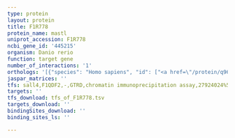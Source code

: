 ```yaml
---
type: protein
layout: protein
title: F1R778
protein_name: mastl
uniprot_accession: F1R778
ncbi_gene_id: '445215'
organism: Danio rerio
function: target gene
number_of_interactions: '1'
orthologs: '[{"species": "Homo sapiens", "id": ["<a href=\"/protein/q96gx5\">Q96GX5</a>"]}, {"species": "Mus musculus", "id": ["<a href=\"/protein/q8c0p0\">Q8C0P0</a>"]}, {"species": "Rattus norvegicus", "id": ["D4A355"]}, {"species": "Drosophila melanogaster", "id": ["A0A0B4KGX7"]}]'
jaspar_matrices: ''
tfs: sall4,F1QDF2,-,GTRD,chromatin immunoprecipitation assay,27924024%5Buid%5D,No
targets: ''
tfs_download: tfs_of_F1R778.tsv
targets_download: ''
bindingSites_download: ''
binding_sites_ls: ''

---
```

